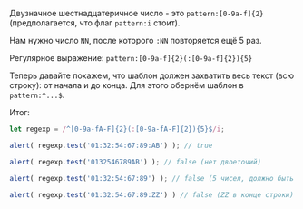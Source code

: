 Двузначное шестнадцатеричное число - это `pattern:[0-9a-f]{2}` (предполагается, что флаг `pattern:i` стоит).

Нам нужно число `NN`, после которого `:NN` повторяется ещё 5 раз.

Регулярное выражение: `pattern:[0-9a-f]{2}(:[0-9a-f]{2}){5}`

Теперь давайте покажем, что шаблон должен захватить весь текст (всю строку): от начала и до конца. Для этого обернём шаблон в `pattern:^...$`.

Итог:

```js run
let regexp = /^[0-9a-fA-F]{2}(:[0-9a-fA-F]{2}){5}$/i;

alert( regexp.test('01:32:54:67:89:AB') ); // true

alert( regexp.test('0132546789AB') ); // false (нет двоеточий)

alert( regexp.test('01:32:54:67:89') ); // false (5 чисел, должно быть 6)

alert( regexp.test('01:32:54:67:89:ZZ') ) // false (ZZ в конце строки)
```
